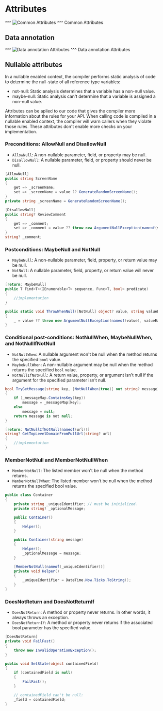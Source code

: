 # Attributes

^^^
![Common Attributes](img/attributes.svg)
^^^ Common Attributes

## Data annotation

^^^
![Data annotation Attributes](img/attributes-dataannotation.svg)
^^^ Data annotation Attributes

## Nullable attributes

In a nullable enabled context, the compiler performs static analysis of code to determine the null-state of all reference type variables:

* not-null: Static analysis determines that a variable has a non-null value.
* maybe-null: Static analysis can't determine that a variable is assigned a non-null value.

Attributes can be aplied to our code that gives the compiler more information about the rules for your API. When calling code is compiled in a nullable enabled context, the compiler will warn callers when they violate those rules. These attributes don't enable more checks on your implementation.

### Preconditions: AllowNull and DisallowNull

* `AllowNull`: A non-nullable parameter, field, or property may be null.
* `DisallowNull`: A nullable parameter, field, or property should never be null.

```csharp
[AllowNull]
public string ScreenName
{
    get => _screenName;
    set => _screenName = value ?? GenerateRandomScreenName();
}
private string _screenName = GenerateRandomScreenName();

[DisallowNull]
public string? ReviewComment
{
    get => _comment;
    set => _comment = value ?? throw new ArgumentNullException(nameof(value), "Cannot set to null");
}
string? _comment;
```

### Postconditions: MaybeNull and NotNull

* `MaybeNull`: A non-nullable parameter, field, property, or return value may be null.
* `NotNull`: A nullable parameter, field, property, or return value will never be null.

```csharp
[return: MaybeNull]
public T Find<T>(IEnumerable<T> sequence, Func<T, bool> predicate)
{
    //implementation
}

public static void ThrowWhenNull([NotNull] object? value, string valueExpression = "")
{
    _ = value ?? throw new ArgumentNullException(nameof(value), valueExpression);
}
```

### Conditional post-conditions: NotNullWhen, MaybeNullWhen, and NotNullIfNotNull

* `NotNullWhen`: A nullable argument won't be null when the method returns the specified `bool` value.
* `MaybeNullWhen`: A non-nullable argument may be null when the method returns the specified `bool` value.
* `NotNullIfNotNull`: A return value, property, or argument isn't null if the argument for the specified parameter isn't null.

```csharp
bool TryGetMessage(string key, [NotNullWhen(true)] out string? message)
{
    if (_messageMap.ContainsKey(key))
        message = _messageMap[key];
    else
        message = null;
    return message is not null;
}

[return: NotNullIfNotNull(nameof(url))]
string? GetTopLevelDomainFromFullUrl(string? url)
{
    //implementation
}

```

### MemberNotNull and MemberNotNullWhen

* `MemberNotNull`: The listed member won't be null when the method returns.
* `MemberNotNullWhen`: The listed member won't be null when the method returns the specified bool value.

```csharp
public class Container
{
    private string _uniqueIdentifier; // must be initialized.
    private string? _optionalMessage;

    public Container()
    {
        Helper();
    }

    public Container(string message)
    {
        Helper();
        _optionalMessage = message;
    }

    [MemberNotNull(nameof(_uniqueIdentifier))]
    private void Helper()
    {
        _uniqueIdentifier = DateTime.Now.Ticks.ToString();
    }
}
```

### DoesNotReturn and DoesNotReturnIf

* `DoesNotReturn`: A method or property never returns. In other words, it always throws an exception.
* `DoesNotReturnIf`: A method or property never returns if the associated bool parameter has the specified value.

```csharp
[DoesNotReturn]
private void FailFast()
{
    throw new InvalidOperationException();
}

public void SetState(object containedField)
{
    if (containedField is null)
    {
        FailFast();
    }

    // containedField can't be null:
    _field = containedField;
}
```
